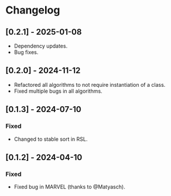 # Changelog

## [0.2.1] - 2025-01-08
- Dependency updates.
- Bug fixes.

## [0.2.0] - 2024-11-12
- Refactored all algorithms to not require instantiation of a class.
- Fixed multiple bugs in all algorithms.

## [0.1.3] - 2024-07-10
### Fixed
- Changed to stable sort in RSL.


## [0.1.2] - 2024-04-10
### Fixed
- Fixed bug in MARVEL (thanks to @Matyasch).
